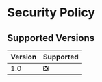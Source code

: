 # Security Policy

## Supported Versions
| Version | Supported          |
| ------- | ------------------ |
| 1.0     | ❎                |
